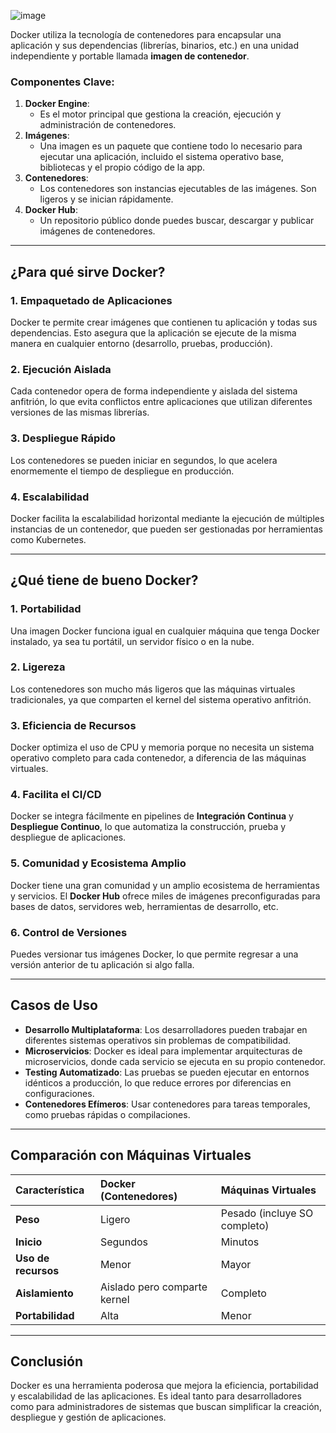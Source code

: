 
![image](https://github.com/user-attachments/assets/0152e525-a883-4ee5-96a7-ed643a449e26)


Docker utiliza la tecnología de contenedores para encapsular una aplicación y sus dependencias (librerías, binarios, etc.) en una unidad independiente y portable llamada **imagen de contenedor**.

### **Componentes Clave:**

1. **Docker Engine**:  
   * Es el motor principal que gestiona la creación, ejecución y administración de contenedores.  
2. **Imágenes**:  
   * Una imagen es un paquete que contiene todo lo necesario para ejecutar una aplicación, incluido el sistema operativo base, bibliotecas y el propio código de la app.  
3. **Contenedores**:  
   * Los contenedores son instancias ejecutables de las imágenes. Son ligeros y se inician rápidamente.  
4. **Docker Hub**:  
   * Un repositorio público donde puedes buscar, descargar y publicar imágenes de contenedores.

---

## **¿Para qué sirve Docker?**

### **1\. Empaquetado de Aplicaciones**

Docker te permite crear imágenes que contienen tu aplicación y todas sus dependencias. Esto asegura que la aplicación se ejecute de la misma manera en cualquier entorno (desarrollo, pruebas, producción).

### **2\. Ejecución Aislada**

Cada contenedor opera de forma independiente y aislada del sistema anfitrión, lo que evita conflictos entre aplicaciones que utilizan diferentes versiones de las mismas librerías.

### **3\. Despliegue Rápido**

Los contenedores se pueden iniciar en segundos, lo que acelera enormemente el tiempo de despliegue en producción.

### **4\. Escalabilidad**

Docker facilita la escalabilidad horizontal mediante la ejecución de múltiples instancias de un contenedor, que pueden ser gestionadas por herramientas como Kubernetes.

---

## **¿Qué tiene de bueno Docker?**

### **1\. Portabilidad**

Una imagen Docker funciona igual en cualquier máquina que tenga Docker instalado, ya sea tu portátil, un servidor físico o en la nube.

### **2\. Ligereza**

Los contenedores son mucho más ligeros que las máquinas virtuales tradicionales, ya que comparten el kernel del sistema operativo anfitrión.

### **3\. Eficiencia de Recursos**

Docker optimiza el uso de CPU y memoria porque no necesita un sistema operativo completo para cada contenedor, a diferencia de las máquinas virtuales.

### **4\. Facilita el CI/CD**

Docker se integra fácilmente en pipelines de **Integración Continua** y **Despliegue Continuo**, lo que automatiza la construcción, prueba y despliegue de aplicaciones.

### **5\. Comunidad y Ecosistema Amplio**

Docker tiene una gran comunidad y un amplio ecosistema de herramientas y servicios. El **Docker Hub** ofrece miles de imágenes preconfiguradas para bases de datos, servidores web, herramientas de desarrollo, etc.

### **6\. Control de Versiones**

Puedes versionar tus imágenes Docker, lo que permite regresar a una versión anterior de tu aplicación si algo falla.

---

## **Casos de Uso**

* **Desarrollo Multiplataforma**: Los desarrolladores pueden trabajar en diferentes sistemas operativos sin problemas de compatibilidad.  
* **Microservicios**: Docker es ideal para implementar arquitecturas de microservicios, donde cada servicio se ejecuta en su propio contenedor.  
* **Testing Automatizado**: Las pruebas se pueden ejecutar en entornos idénticos a producción, lo que reduce errores por diferencias en configuraciones.  
* **Contenedores Efímeros**: Usar contenedores para tareas temporales, como pruebas rápidas o compilaciones.

---

## **Comparación con Máquinas Virtuales**

| Característica | Docker (Contenedores) | Máquinas Virtuales |
| :---- | :---- | :---- |
| **Peso** | Ligero | Pesado (incluye SO completo) |
| **Inicio** | Segundos | Minutos |
| **Uso de recursos** | Menor | Mayor |
| **Aislamiento** | Aislado pero comparte kernel | Completo |
| **Portabilidad** | Alta | Menor |

---

## **Conclusión**

Docker es una herramienta poderosa que mejora la eficiencia, portabilidad y escalabilidad de las aplicaciones. Es ideal tanto para desarrolladores como para administradores de sistemas que buscan simplificar la creación, despliegue y gestión de aplicaciones.
